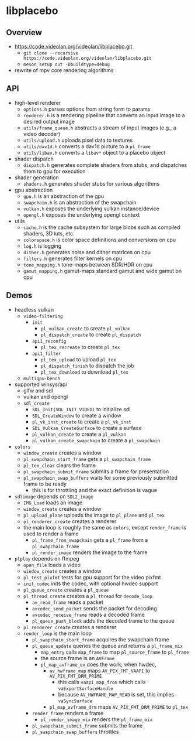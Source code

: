 libplacebo
==========

## Overview

- <https://code.videolan.org/videolan/libplacebo.git>
  - `git clone --recursive https://code.videolan.org/videolan/libplacebo.git`
  - `meson setup out -Dbuildtype=debug`
- rewrite of mpv core rendering algorithms

## API

- high-level renderer
  - `options.h` parses options from string form to params
  - `renderer.h` is a rendering pipeline that converts an input image to a
    desired output image
  - `utils/frame_queue.h` abstracts a stream of input images (e.g., a video
    decoder)
  - `utils/upload.h` uploads pixel data to textures
  - `utils/dav1d.h` converts a dav1d picture to a `pl_frame`
  - `utils/libav.h` converts a `libav*` object to a placebo object
- shader dispatch
  - `dispatch.h` generates complete shaders from stubs, and dispatches them to
    gpu for execution
- shader generation
  - `shaders.h` generates shader stubs for various algorithms
- gpu abstraction
  - `gpu.h` is an abstraction of the gpu
  - `swapchain.h` is an abstraction of the swapchain
  - `vulkan.h` exposes the underlying vulkan instance/device
  - `opengl.h` exposes the underlying opengl context
- utils
  - `cache.h` is the cache subsystem for large blobs such as compiled shaders,
    3D luts, etc.
  - `colorspace.h` is color space definitions and conversions on cpu
  - `log.h` is logging
  - `dither.h` generates noise and dither matrices on cpu
  - `filters.h` generates filter kernels on cpu
  - `tone_mapping.h` tone-maps between SDR/HDR on cpu
  - `gamut_mapping.h` gamut-maps standard gamut and wide gamut on cpu

## Demos

- headless vulkan
  - `video-filtering`
    - `init`
      - `pl_vulkan_create` to create `pl_vulkan`
      - `pl_dispatch_create` to create `pl_dispatch`
    - `api1_reconfig`
      - `pl_tex_recreate` to create `pl_tex`
    - `api1_filter`
      - `pl_tex_upload` to upload `pl_tex`
      - `pl_dispatch_finish` to dispatch the job
      - `pl_tex_download` to download `pl_tex`
  - `multigpu-bench`
- supported winsys/api
  - glfw and sdl
  - vulkan and opengl
  - `sdl_create`
    - `SDL_Init(SDL_INIT_VIDEO)` to initialize sdl
    - `SDL_CreateWindow` to create a window
    - `pl_vk_inst_create` to create a `pl_vk_inst`
    - `SDL_Vulkan_CreateSurface` to create a surface
    - `pl_vulkan_create` to create a `pl_vulkan`
    - `pl_vulkan_create_swapchain` to create a `pl_swapchain`
- `colors`
  - `window_create` creates a window
  - `pl_swapchain_start_frame` gets a `pl_swapchain_frame`
  - `pl_tex_clear` clears the frame
  - `pl_swapchain_submit_frame` submits a frame for presentation
  - `pl_swapchain_swap_buffers` waits for some previously submitted frame to
    be ready
    - this is for throttling and the exact definition is vague
- `sdlimage` depends on `SDL2_image`
  - `IMG_Load` loads an image
  - `window_create` creates a window
  - `pl_upload_plane` uploads the image to `pl_plane` and `pl_tex`
  - `pl_renderer_create` creates a renderer
  - the main loop is roughly the same as `colors`, except `render_frame` is
    used to render a frame
    - `pl_frame_from_swapchain` gets a `pl_frame` from a `pl_swapchain_frame`
    - `pl_render_image` renders the image to the frame
- `plplay` depends on ffmpeg
  - `open_file` loads a video
  - `window_create` creates a window
  - `pl_test_pixfmt` tests for gpu support for the video pixfmt
  - `init_codec` inits the codec, with optional hwdec support
  - `pl_queue_create` creates a `pl_queue`
  - `pl_thread_create` creates a `pl_thread` for `decode_loop`
    - `av_read_frame` reads a packet
    - `avcodec_send_packet` sends the packet for decoding
    - `avcodec_receive_frame` reads a decoded frame
    - `pl_queue_push_block` adds the decoded frame to the queue
  - `pl_renderer_create` creates a renderer
  - `render_loop` is the main loop
    - `pl_swapchain_start_frame` acquires the swapchain frame
    - `pl_queue_update` queries the queue and returns a `pl_frame_mix`
      - `map_entry` calls `map_frame` to map `pl_source_frame` to `pl_frame`
      - the source frame is an `AVFrame`
      - `pl_map_avframe_ex` does the work; when hwdec,
        - `av_hwframe_map` maps `AV_PIX_FMT_VAAPI` to `AV_PIX_FMT_DRM_PRIME`
          - this calls `vaapi_map_from` which calls `vaExportSurfaceHandle`
          - because `AV_HWFRAME_MAP_READ` is set, this implies `vaSyncSurface`
        - `pl_map_avframe_drm` maps `AV_PIX_FMT_DRM_PRIME` to `pl_tex`
    - `render_frame` renders a frame
      - `pl_render_image_mix` renders the `pl_frame_mix`
    - `pl_swapchain_submit_frame` submits the frame
    - `pl_swapchain_swap_buffers` throttles

